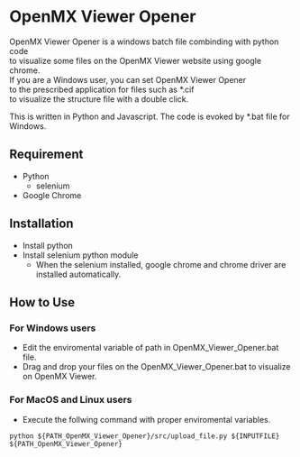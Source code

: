 # OpenMX Viewer Opener
OpenMX Viewer Opener is a windows batch file combinding with python code  
to visualize some files on the OpenMX Viewer website using google chrome.  
If you are a Windows user, you can set OpenMX Viewer Opener  
to the prescribed application for files such as *.cif  
to visualize the structure file with a double click.  

This is written in Python and Javascript.
The code is evoked by *.bat file for Windows.

## Requirement
- Python
  - selenium
- Google Chrome

## Installation
- Install python
- Install selenium python module
  - When the selenium installed, google chrome and chrome driver are installed automatically.

## How to Use
### For Windows users
- Edit the enviromental variable of path in OpenMX_Viewer_Opener.bat file.
- Drag and drop your files on the OpenMX_Viewer_Opener.bat to visualize on OpenMX Viewer.

### For MacOS and Linux users
- Execute the follwing command with proper enviromental variables.
```
python ${PATH_OpenMX_Viewer_Opener}/src/upload_file.py ${INPUTFILE} ${PATH_OpenMX_Viewer_Opener}
```
